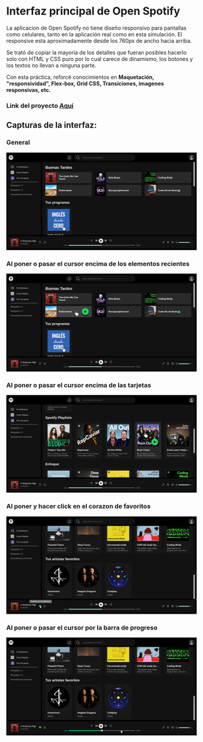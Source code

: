 # Interfaz principal de Open Spotify

La aplicacion de Open Spotify no tiene diseño responsivo para pantallas como celulares, tanto en la aplicación real como en esta simulación. El responsive esta aproximadamente desde los 760px de ancho hacia arriba.

Se trató de copiar la mayoria de los detalles que fueran posibles hacerlo solo con HTML y CSS puro por lo cual carece de dinamismo, los botones y los textos  no llevan a ninguna parte. 

Con esta práctica, reforcé conocimientos en **Maquetación, "responsividad", Flex-box, Grid CSS, Transiciones, imagenes responsivas, etc.**

### Link del proyecto [Aquí](https://miktl.github.io/interfaz-open-spotify/)

## Capturas de la interfaz:

### General
![General](screenshots/captura1.png)
### Al poner o pasar el cursor encima de los elementos recientes
![Hover en recientes](screenshots/captura2.png)
### Al poner o pasar el cursor encima de las tarjetas
![Hover en tarjetas](screenshots/captura3.png)
### Al poner y hacer click en el corazon de favoritos
![Guardar en Favoritos](screenshots/captura4.png)
### Al poner o pasar el cursor por la barra de progreso
![Hover en la barra de progreso](screenshots/captura5.png)
